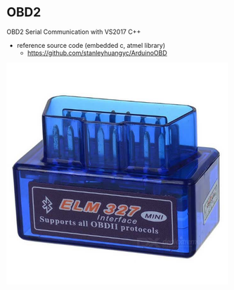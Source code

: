 # OBD2
OBD2 Serial Communication with VS2017 C++

- reference source code (embedded c, atmel library)
  - https://github.com/stanleyhuangyc/ArduinoOBD


![Alt Text](https://github.com/jjuiddong/OBD2/blob/master/Doc/obd.jpg?raw=true)

